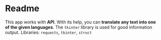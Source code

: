 # Readme

This app works with **API**. With its help, you can **translate any text into one of the given languages**. The `tkinter` library is used for good information output.
Libraries: `requests`, `tkinter`, `struct`
